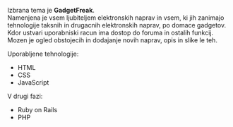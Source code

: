 Izbrana tema je <strong>GadgetFreak</strong>. <br>
Namenjena je vsem ljubiteljem elektronskih naprav in vsem,
ki jih zanimajo tehnologije taksnih in drugacnih elektronskih naprav, po domace gadgetov.
Kdor ustvari uporabniski racun ima dostop do foruma in ostalih funkcij. Mozen je ogled 
obstojecih in dodajanje novih naprav, opis in slike le teh.

Uporabljene tehnologije:
- HTML
- CSS
- JavaScript

V drugi fazi:
- Ruby on Rails
- PHP
